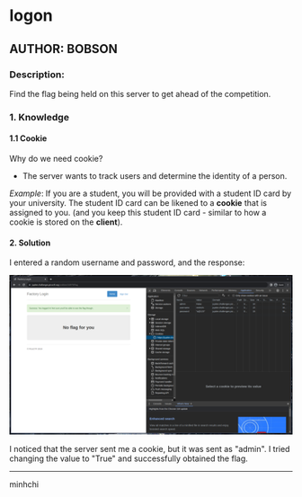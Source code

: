 # logon
## AUTHOR: BOBSON

### Description:
Find the flag being held on this server to get ahead of the competition.

### 1. Knowledge
#### 1.1 Cookie
Why do we need cookie?
- The server wants to track users and determine the identity of a person.

_Example_: If you are a student, you will be provided with a student ID card by your university. The student ID card can be likened to a **cookie** that is assigned to you. (and you keep this student ID card - similar to how a cookie is stored on the **client**).

#### 2. Solution
I entered a random username and password, and the response:

![Alt text](./images/logon1.PNG)

I noticed that the server sent me a cookie, but it was sent as "admin". I tried changing the value to "True" and successfully obtained the flag.

---

minhchi